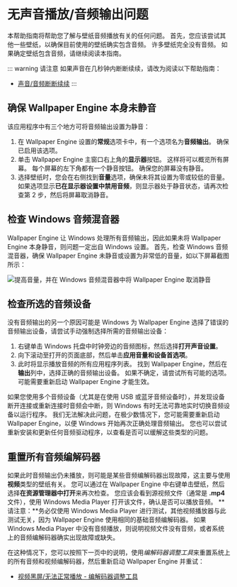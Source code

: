 # 无声音播放/音频输出问题
本帮助指南将帮助您了解与壁纸音频播放有关的任何问题。 首先，您应该尝试其他一些壁纸，以确保目前使用的壁纸确实包含音频。 许多壁纸完全没有音频。 如果确定壁纸包含音频，请继续阅读本指南。

::: warning
请注意 如果声音在几秒钟内断断续续，请改为阅读以下帮助指南：

* [声音/音频断断续续](/audio/intermittent)
:::

## 确保 Wallpaper Engine 本身未静音
该应用程序中有三个地方可将音频输出设置为静音：

1. 在 Wallpaper Engine 设置的**常规**选项卡中，有一个选项名为**音频输出**。 确保已启用该选项。
2. 单击 Wallpaper Engine 主窗口右上角的**显示器**按钮。 这样将可以概览所有屏幕。 每个屏幕的左下角都有一个静音按钮。 确保您的屏幕没有静音。
3. 选择壁纸时，您会在右侧找到**音量**选项，确保未将其设置为零或较低的音量。 如果选项显示**已在显示器设置中禁用音频**，则显示器处于静音状态，请再次检查第 2 步，然后将屏幕取消静音。

## 检查 Windows 音频混音器
Wallpaper Engine 让 Windows 处理所有音频输出，因此如果未将 Wallpaper Engine 本身静音，则问题一定出自 Windows 设置。 首先，检查 Windows 音频混音器，确保 Wallpaper Engine 未静音或设置为非常低的音量，如以下屏幕截图所示：

![提高音量，并在 Windows 音频混音器中将 Wallpaper Engine 取消静音](./audiomixer.png)

## 检查所选的音频设备
没有音频输出的另一个原因可能是 Windows 为 Wallpaper Engine 选择了错误的音频输出设备，请尝试手动强制选择所需的音频输出设备：

1. 右键单击 Windows 托盘中时钟旁边的音频图标，然后选择**打开声音设置**。
2. 向下滚动至打开的页面底部，然后单击**应用音量和设备首选项**。
3. 此时将显示播放音频的所有应用程序列表。 找到 Wallpaper Engine，然后在**输出**列中，选择正确的音频输出设备。 如果不确定，请尝试所有可能的选项。 可能需要重新启动 Wallpaper Engine 才能生效。

如果您使用多个音频设备（尤其是在使用 USB 或蓝牙音频设备时），并发现设备断开连接或重新连接时音频会中断，则 Windows 有时无法可靠地实时切换音频设备以运行程序。 我们无法解决此问题，在极少数情况下，您可能需要重新启动 Wallpaper Engine，以便 Windows 开始再次正确处理音频输出。 您也可以尝试重新安装和更新任何音频驱动程序，以查看是否可以缓解这些类型的问题。

## 重置所有音频编解码器

如果此时音频输出仍未播放，则可能是某些音频编解码器出现故障，这主要与使用**视频**类型的壁纸有关。 您可以通过在 Wallpaper Engine 中右键单击壁纸，然后选择**在资源管理器中打开**来再次检查。 您应该会看到源视频文件（通常是 **.mp4** 文件），使用 Windows Media Player 打开该文件，确认是否可以播放音频。 **请注意：**务必仅使用 Windows Media Player 进行测试，其他视频播放器与此测试无关，因为 Wallpaper Engine 使用相同的基础音频编解码器。 如果 Windows Media Player 中没有音频播放，则说明视频文件没有音频，或者系统上的音频编解码器确实出现故障或缺失。

在这种情况下，您可以按照下一页中的说明，使用*编解码器调整工具*来重置系统上的所有音频和视频编解码器，然后重新启动 Wallpaper Engine 并重试：

* [视频黑屏/无法正常播放 - 编解码器调整工具](noshow/notplaying.html#codec-tweak-tool)

